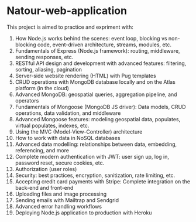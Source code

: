 # Natour-web-application

This project is aimed to practice and expriment with:

1. How Node.js works behind the scenes: event loop, blocking vs non-blocking code, event-driven architecture, streams, modules, etc.
2. Fundamentals of Express (Node.js framework): routing, middleware, sending responses, etc.
3. RESTful API design and development with advanced features: filtering, sorting, aliasing, pagination
4. Server-side website rendering (HTML) with Pug templates
5. CRUD operations with MongoDB database locally and on the Atlas platform (in the cloud)
6. Advanced MongoDB: geospatial queries, aggregation pipeline, and operators
7. Fundamentals of Mongoose (MongoDB JS driver): Data models, CRUD operations, data validation, and middleware
8. Advanced Mongoose features: modeling geospatial data, populates, virtual populates, indexes, etc.
9. Using the MVC (Model-View-Controller) architecture
10. How to work with data in NoSQL databases
11. Advanced data modelling: relationships between data, embedding, referencing, and more
12. Complete modern authentication with JWT: user sign up, log in, password reset, secure cookies, etc.
13. Authorization (user roles)
14. Security: best practices, encryption, sanitization, rate limiting, etc.
15. Accepting credit card payments with Stripe: Complete integration on the back-end and front-end
16. Uploading files and image processing
17. Sending emails with Mailtrap and Sendgrid
18. Advanced error handling workflows
19. Deploying Node.js application to production with Heroku
